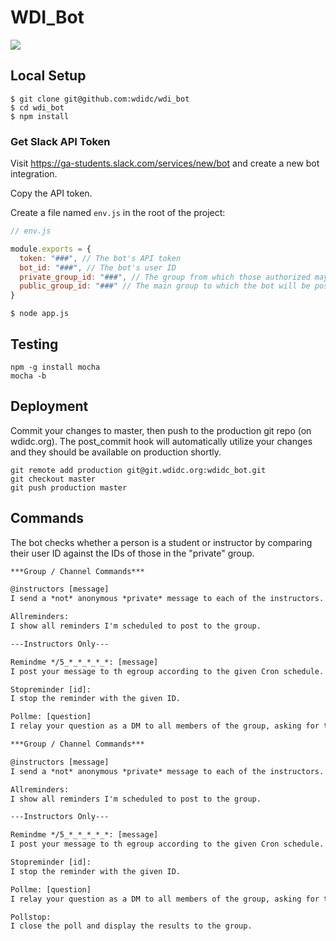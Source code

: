 # WDI_Bot

![](https://s3-us-west-2.amazonaws.com/slack-files2/avatars/2015-08-05/8710972370_d14a3c695cb69fe2ed3e_72.jpg)

## Local Setup
```
$ git clone git@github.com:wdidc/wdi_bot
$ cd wdi_bot
$ npm install
```

### Get Slack API Token

Visit https://ga-students.slack.com/services/new/bot and create a new bot integration.

Copy the API token.

Create a file named `env.js` in the root of the project:

```js
// env.js

module.exports = {
  token: "###", // The bot's API token
  bot_id: "###", // The bot's user ID
  private_group_id: "###", // The group from which those authorized may @mention the bot
  public_group_id: "###" // The main group to which the bot will be posting
}

```
```
$ node app.js
```

## Testing

```
npm -g install mocha
mocha -b
```

## Deployment

Commit your changes to master, then push to the production git repo (on wdidc.org).  The post_commit hook will automatically utilize your changes and they should be available on production shortly.
```
git remote add production git@git.wdidc.org:wdidc_bot.git
git checkout master
git push production master
```

## Commands

The bot checks whether a person is a student or instructor by comparing their user ID against the IDs of those in the "private" group.

```txt
***Group / Channel Commands***

@instructors [message]
I send a *not* anonymous *private* message to each of the instructors.

Allreminders:
I show all reminders I'm scheduled to post to the group.

---Instructors Only---

Remindme */5_*_*_*_*_*: [message]
I post your message to th egroup according to the given Cron schedule. See how to write Crons here: http://crontab-generator.org . Instead of 5 fields, I accept 6, beginning with seconds. The example here means 'every 5 seconds'.

Stopreminder [id]:
I stop the reminder with the given ID.

Pollme: [question]
I relay your question as a DM to all members of the group, asking for them to respond with a number between 0 and 5 within 10 seconds. Then I display the results to the group.
```
```txt
***Group / Channel Commands***

@instructors [message]
I send a *not* anonymous *private* message to each of the instructors.

Allreminders:
I show all reminders I'm scheduled to post to the group.

---Instructors Only---

Remindme */5_*_*_*_*_*: [message]
I post your message to th egroup according to the given Cron schedule. See how to write Crons here: http://crontab-generator.org . Instead of 5 fields, I accept 6, beginning with seconds. The example here means 'every 5 seconds'.

Stopreminder [id]:
I stop the reminder with the given ID.

Pollme: [question]
I relay your question as a DM to all members of the group, asking for them to respond with a number between 0 and 5.

Pollstop:
I close the poll and display the results to the group.
```
